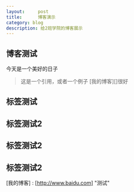 ```yaml
---
layout:     post
title:      博客演示
category: blog
description: 给2班学院的博客展示
---
```


## 博客测试

今天是一个美好的日子
>这是一个引用，或者一个例子
[我的博客][]很好

## 标签测试
## 标签测试2
## 标签测试2
## 标签测试2



[我的博客] : [http://www.baidu.com] "测试"
